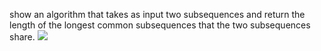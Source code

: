 show an algorithm that takes as input two subsequences and return the length
of the longest common subsequences that the two subsequences share.
![](https://i.imgur.com/FdboD4W.gif)
